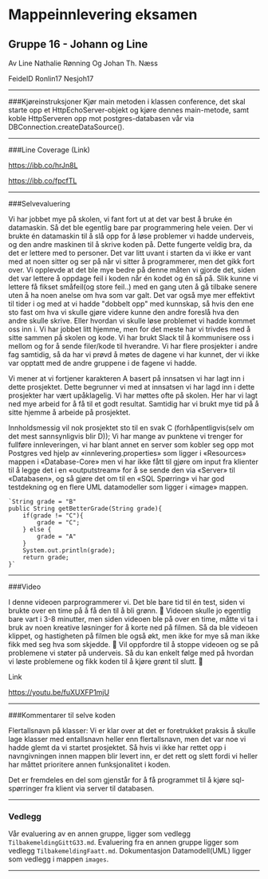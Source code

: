 # Mappeinnlevering eksamen 
## Gruppe 16 - Johann og Line 


Av        Line Nathalie Rønning Og   Johan Th. Næss 

FeideID   Ronlin17                   Nesjoh17

----------------

###Kjøreinstruksjoner
Kjør main metoden i klassen conference, det skal starte opp et HttpEchoServer-objekt og kjøre dennes main-metode, 
samt koble HttpServeren opp mot postgres-databasen vår via DBConnection.createDataSource().


----------------
###Line Coverage (Link) 

https://ibb.co/hrJn8L

https://ibb.co/fpcfTL



---------------

###Selvevaluering 

Vi har jobbet mye på skolen, vi fant fort ut at det var best å bruke én datamaskin. Så det ble egentlig bare par programmering hele veien. Der vi brukte én datamaskin til å slå opp for å løse problemer vi hadde underveis, og den andre maskinen til å skrive koden på. 
Dette fungerte veldig bra, da det er lettere med to personer. Det var litt uvant i starten da vi ikke er vant med at noen sitter og ser på når vi sitter å programmerer, men det gikk fort over. 
Vi opplevde at det ble mye bedre på denne måten vi gjorde det, siden det var lettere å oppdage feil i koden når én kodet og én så på. Slik kunne vi lettere få fikset småfeil(og store feil..) med en gang uten å gå tilbake senere uten å ha noen anelse om hva som var galt. 
Det var også mye mer effektivt til tider i og med at vi hadde "dobbelt opp" med kunnskap, så hvis den ene sto fast om hva vi skulle gjøre videre kunne den andre foreslå hva den andre skulle skrive. Eller hvordan vi skulle løse problemet vi hadde kommet oss inn i. 
Vi har jobbet litt hjemme, men for det meste har vi trivdes med å sitte sammen på skolen og kode. Vi har brukt Slack til å kommunisere oss i mellom og for å sende filer/kode til hverandre. 
Vi har flere prosjekter i andre fag samtidig, så da har vi prøvd å møtes de dagene vi har kunnet, der vi ikke var opptatt med de andre gruppene i de fagene vi hadde. 



Vi mener at vi fortjener karakteren A basert på innsatsen vi har lagt inn i dette prosjektet. 
Dette begrunner vi med at innsatsen vi har lagd inn i dette prosjekter har vært upåklagelig. 
Vi har møttes ofte på skolen. Her har vi lagt ned mye arbeid for å få til et godt resultat. 
Samtidig har vi brukt mye tid på å sitte hjemme å arbeide på prosjektet. 

 
Innholdsmessig vil nok prosjektet sto til en svak C (forhåpentligvis(selv om det mest sannsynligvis blir D)); 
Vi har mange av punktene vi trenger for fullføre innleveringen, vi har blant annet en server som kobler seg opp mot Postgres ved hjelp av 
«innlevering.properties» som ligger i «Resources» mappen i «Database-Core» men vi har ikke fått til gjøre om input fra klienter til å legge det i en 
«outputstream» for å se sende den via «Server» til «Databasen», og så gjøre det om til en «SQL Spørring» vi har god testdekning og en flere UML datamodeller som ligger i «image» mappen.  



    `String grade = "B"
    public String getBetterGrade(String grade){
        if(grade != "C"){
            grade = "C";
        } else {
            grade = "A"
        }
        System.out.println(grade);
        return grade;
    }`



----------------
###Video

I denne videoen parprogrammerer vi. Det ble bare tid til én test, siden vi brukte over en time på å få den til å bli grønn. :hankey: 
Videoen skulle jo egentlig bare vart i 3-8 minutter, men siden videoen ble på over en time, måtte vi ta i bruk av noen kreative løsninger for å korte ned på filmen. 
Så da ble videoen klippet, og hastigheten på filmen ble også økt, men ikke for mye så man ikke fikk med seg hva som skjedde. :construction_worker: 
Vil oppfordre til å stoppe videoen og se på problemene vi støter på underveis. Så du kan enkelt følge med på hvordan vi løste problemene og fikk koden til å kjøre grønt til slutt. :bug:  

Link

https://youtu.be/fuXUXFP1mjU

----------------

###Kommentarer til selve koden

Flertallsnavn på klasser: Vi er klar over at det er foretrukket praksis å skulle lage klasser med entallsnavn heller enn flertallsnavn, men det var noe vi hadde glemt da vi startet prosjektet.
Så hvis vi ikke har rettet opp i navngivningen innen mappen blir levert inn, er det rett og slett fordi vi heller har måttet prioritere annen funksjonalitet i koden.

Det er fremdeles en del som gjenstår for å få programmet til å kjøre sql-spørringer fra klient via server til databasen. 

----------------
### Vedlegg
Vår evaluering av en annen gruppe, ligger som vedlegg ``TilbakemeldingGittG33.md``.
Evaluering fra en annen gruppe ligger som vedlegg ``TilbakemeldingFaatt.md``.
Dokumentasjon Datamodell(UML) ligger som vedlegg i mappen ``images``.


----------------
